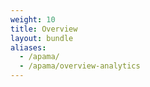 ```yaml
---
weight: 10
title: Overview
layout: bundle
aliases:
  - /apama/
  - /apama/overview-analytics
---
```

